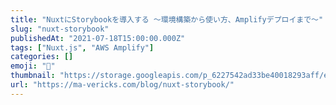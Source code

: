 ```yaml
---
title: "NuxtにStorybookを導入する 〜環境構築から使い方、Amplifyデプロイまで〜"
slug: "nuxt-storybook"
publishedAt: "2021-07-18T15:00:00.000Z"
tags: ["Nuxt.js", "AWS Amplify"]
categories: []
emoji: "🐺"
thumbnail: "https://storage.googleapis.com/p_6227542ad33be40018293aff/e3fbbce9-51e1-48a4-9dd1-e58f4440303c/nuxt-storybook.png"
url: "https://ma-vericks.com/blog/nuxt-storybook/"
---
```


